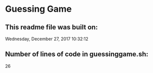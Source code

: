 # Guessing Game

## This readme file was built on:
Wednesday, December 27, 2017 10:32:12

## Number of lines of code in guessinggame.sh:
26

